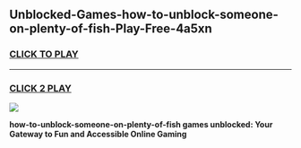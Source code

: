 
## Unblocked-Games-how-to-unblock-someone-on-plenty-of-fish-Play-Free-4a5xn
<h3>
<a href="https://premium76.site?title=how-to-unblock-someone-on-plenty-of-fish&ref=18A1">CLICK TO PLAY</a></h3>
<hr>

<h3>
<a href="https://premium76.site?title=how-to-unblock-someone-on-plenty-of-fish&ref=18A1">CLICK 2 PLAY</a>
  
</h3>

<a href="https://premium76.site?title=how-to-unblock-someone-on-plenty-of-fish&ref=18A1"><img src="https://clearcache.store/games.png"></a>


**how-to-unblock-someone-on-plenty-of-fish games unblocked: Your Gateway to Fun and Accessible Online Gaming**
